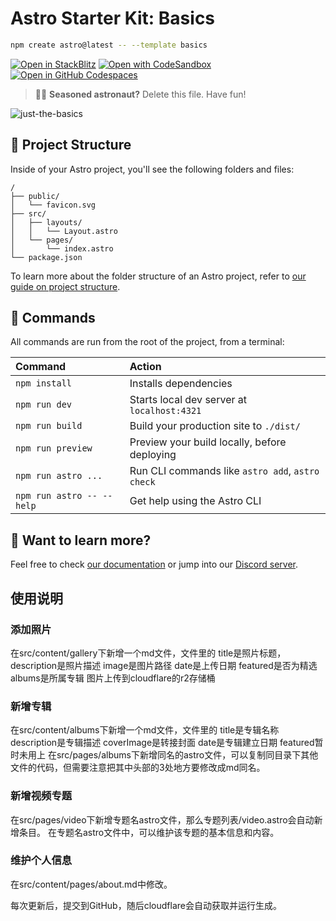 # Astro Starter Kit: Basics

```sh
npm create astro@latest -- --template basics
```

[![Open in StackBlitz](https://developer.stackblitz.com/img/open_in_stackblitz.svg)](https://stackblitz.com/github/withastro/astro/tree/latest/examples/basics)
[![Open with CodeSandbox](https://assets.codesandbox.io/github/button-edit-lime.svg)](https://codesandbox.io/p/sandbox/github/withastro/astro/tree/latest/examples/basics)
[![Open in GitHub Codespaces](https://github.com/codespaces/badge.svg)](https://codespaces.new/withastro/astro?devcontainer_path=.devcontainer/basics/devcontainer.json)

> 🧑‍🚀 **Seasoned astronaut?** Delete this file. Have fun!

![just-the-basics](https://github.com/withastro/astro/assets/2244813/a0a5533c-a856-4198-8470-2d67b1d7c554)

## 🚀 Project Structure

Inside of your Astro project, you'll see the following folders and files:

```text
/
├── public/
│   └── favicon.svg
├── src/
│   ├── layouts/
│   │   └── Layout.astro
│   └── pages/
│       └── index.astro
└── package.json
```

To learn more about the folder structure of an Astro project, refer to [our guide on project structure](https://docs.astro.build/en/basics/project-structure/).

## 🧞 Commands

All commands are run from the root of the project, from a terminal:

| Command                   | Action                                           |
| :------------------------ | :----------------------------------------------- |
| `npm install`             | Installs dependencies                            |
| `npm run dev`             | Starts local dev server at `localhost:4321`      |
| `npm run build`           | Build your production site to `./dist/`          |
| `npm run preview`         | Preview your build locally, before deploying     |
| `npm run astro ...`       | Run CLI commands like `astro add`, `astro check` |
| `npm run astro -- --help` | Get help using the Astro CLI                     |

## 👀 Want to learn more?

Feel free to check [our documentation](https://docs.astro.build) or jump into our [Discord server](https://astro.build/chat).

## 使用说明
### 添加照片
在src/content/gallery下新增一个md文件，文件里的
title是照片标题，
description是照片描述
image是图片路径
date是上传日期
featured是否为精选
albums是所属专辑
图片上传到cloudflare的r2存储桶

### 新增专辑
在src/content/albums下新增一个md文件，文件里的
title是专辑名称
description是专辑描述
coverImage是转接封面
date是专辑建立日期
featured暂时未用上
在src/pages/albums下新增同名的astro文件，可以复制同目录下其他文件的代码，但需要注意把其中头部的3处地方要修改成md同名。

### 新增视频专题
在src/pages/video下新增专题名astro文件，那么专题列表/video.astro会自动新增条目。
在专题名astro文件中，可以维护该专题的基本信息和内容。

### 维护个人信息
在src/content/pages/about.md中修改。

每次更新后，提交到GitHub，随后cloudflare会自动获取并运行生成。